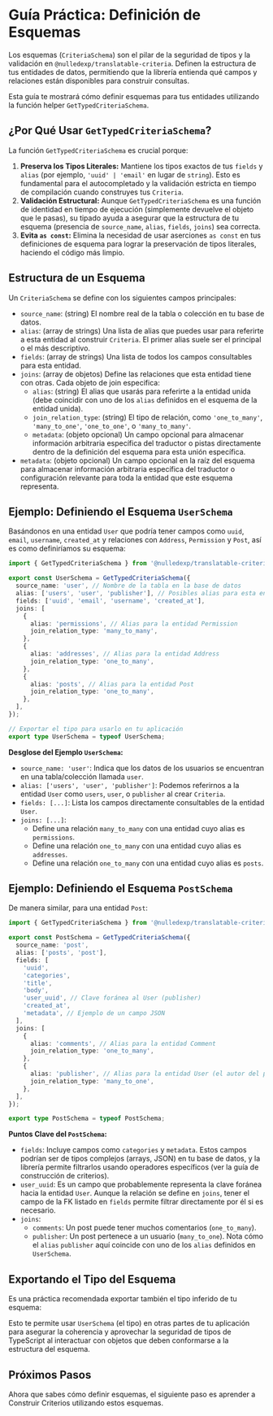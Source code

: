 # Guía Práctica: Definición de Esquemas

Los esquemas (`CriteriaSchema`) son el pilar de la seguridad de tipos y la validación en `@nulledexp/translatable-criteria`. Definen la estructura de tus entidades de datos, permitiendo que la librería entienda qué campos y relaciones están disponibles para construir consultas.

Esta guía te mostrará cómo definir esquemas para tus entidades utilizando la función helper `GetTypedCriteriaSchema`.

## ¿Por Qué Usar `GetTypedCriteriaSchema`?

La función `GetTypedCriteriaSchema` es crucial porque:

1.  **Preserva los Tipos Literales:** Mantiene los tipos exactos de tus `fields` y `alias` (por ejemplo, `'uuid' | 'email'` en lugar de `string`). Esto es fundamental para el autocompletado y la validación estricta en tiempo de compilación cuando construyes tus `Criteria`.
2.  **Validación Estructural:** Aunque `GetTypedCriteriaSchema` es una función de identidad en tiempo de ejecución (simplemente devuelve el objeto que le pasas), su tipado ayuda a asegurar que la estructura de tu esquema (presencia de `source_name`, `alias`, `fields`, `joins`) sea correcta.
3.  **Evita `as const`:** Elimina la necesidad de usar aserciones `as const` en tus definiciones de esquema para lograr la preservación de tipos literales, haciendo el código más limpio.

## Estructura de un Esquema

Un `CriteriaSchema` se define con los siguientes campos principales:

- `source_name`: (string) El nombre real de la tabla o colección en tu base de datos.
- `alias`: (array de strings) Una lista de alias que puedes usar para referirte a esta entidad al construir `Criteria`. El primer alias suele ser el principal o el más descriptivo.
- `fields`: (array de strings) Una lista de todos los campos consultables para esta entidad.
- `joins`: (array de objetos) Define las relaciones que esta entidad tiene con otras. Cada objeto de join especifica:
  - `alias`: (string) El alias que usarás para referirte a la entidad unida (debe coincidir con uno de los `alias` definidos en el esquema de la entidad unida).
  - `join_relation_type`: (string) El tipo de relación, como `'one_to_many'`, `'many_to_one'`, `'one_to_one'`, o `'many_to_many'`.
  - `metadata`: (objeto opcional) Un campo opcional para almacenar información arbitraria específica del traductor o pistas directamente dentro de la definición del esquema para esta unión específica.
- `metadata`: (objeto opcional) Un campo opcional en la raíz del esquema para almacenar información arbitraria específica del traductor o configuración relevante para toda la entidad que este esquema representa.

## Ejemplo: Definiendo el Esquema `UserSchema`

Basándonos en una entidad `User` que podría tener campos como `uuid`, `email`, `username`, `created_at` y relaciones con `Address`, `Permission` y `Post`, así es como definiríamos su esquema:

```typescript
import { GetTypedCriteriaSchema } from '@nulledexp/translatable-criteria';

export const UserSchema = GetTypedCriteriaSchema({
  source_name: 'user', // Nombre de la tabla en la base de datos
  alias: ['users', 'user', 'publisher'], // Posibles alias para esta entidad
  fields: ['uuid', 'email', 'username', 'created_at'],
  joins: [
    {
      alias: 'permissions', // Alias para la entidad Permission
      join_relation_type: 'many_to_many',
    },
    {
      alias: 'addresses', // Alias para la entidad Address
      join_relation_type: 'one_to_many',
    },
    {
      alias: 'posts', // Alias para la entidad Post
      join_relation_type: 'one_to_many',
    },
  ],
});

// Exportar el tipo para usarlo en tu aplicación
export type UserSchema = typeof UserSchema;
```

**Desglose del Ejemplo `UserSchema`:**

- `source_name: 'user'`: Indica que los datos de los usuarios se encuentran en una tabla/colección llamada `user`.
- `alias: ['users', 'user', 'publisher']`: Podemos referirnos a la entidad `User` como `users`, `user`, o `publisher` al crear `Criteria`.
- `fields: [...]`: Lista los campos directamente consultables de la entidad `User`.
- `joins: [...]`:
  - Define una relación `many_to_many` con una entidad cuyo alias es `permissions`.
  - Define una relación `one_to_many` con una entidad cuyo alias es `addresses`.
  - Define una relación `one_to_many` con una entidad cuyo alias es `posts`.

## Ejemplo: Definiendo el Esquema `PostSchema`

De manera similar, para una entidad `Post`:

```typescript
import { GetTypedCriteriaSchema } from '@nulledexp/translatable-criteria';

export const PostSchema = GetTypedCriteriaSchema({
  source_name: 'post',
  alias: ['posts', 'post'],
  fields: [
    'uuid',
    'categories',
    'title',
    'body',
    'user_uuid', // Clave foránea al User (publisher)
    'created_at',
    'metadata', // Ejemplo de un campo JSON
  ],
  joins: [
    {
      alias: 'comments', // Alias para la entidad Comment
      join_relation_type: 'one_to_many',
    },
    {
      alias: 'publisher', // Alias para la entidad User (el autor del post)
      join_relation_type: 'many_to_one',
    },
  ],
});

export type PostSchema = typeof PostSchema;
```

**Puntos Clave del `PostSchema`:**

- `fields`: Incluye campos como `categories` y `metadata`. Estos campos podrían ser de tipos complejos (arrays, JSON) en tu base de datos, y la librería permite filtrarlos usando operadores específicos (ver la guía de construcción de criterios).
- `user_uuid`: Es un campo que probablemente representa la clave foránea hacia la entidad `User`. Aunque la relación se define en `joins`, tener el campo de la FK listado en `fields` permite filtrar directamente por él si es necesario.
- `joins`:
  - `comments`: Un post puede tener muchos comentarios (`one_to_many`).
  - `publisher`: Un post pertenece a un usuario (`many_to_one`). Nota cómo el `alias` `publisher` aquí coincide con uno de los `alias` definidos en `UserSchema`.

## Exportando el Tipo del Esquema

Es una práctica recomendada exportar también el tipo inferido de tu esquema:

Esto te permite usar `UserSchema` (el tipo) en otras partes de tu aplicación para asegurar la coherencia y aprovechar la seguridad de tipos de TypeScript al interactuar con objetos que deben conformarse a la estructura del esquema.

## Próximos Pasos

Ahora que sabes cómo definir esquemas, el siguiente paso es aprender a Construir Criterios utilizando estos esquemas.
